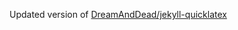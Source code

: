 Updated version of [DreamAndDead/jekyll-quicklatex](https://github.com/DreamAndDead/jekyll-quicklatex/tree/master)

